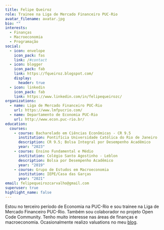 ```yaml
---
title: Felipe Queiroz
role: Trainee na Liga de Mercado Financeiro PUC-Rio
avatar_filename: avatar.jpg
bio: ""
interests:
  - Finanças
  - Macroeconomia
  - Programação
social:
  - icon: envelope
    icon_pack: fas
    link: /#contact
  - icon: blogger
    icon_pack: fab
    link: https://fqueiroz.blogspot.com/
    display:
      header: true
  - icon: linkedin
    icon_pack: fab
    link: https://www.linkedin.com/in/felipequeirozc/
organizations:
  - name: Liga de Mercado Financeiro PUC-Rio
    url: https://www.lmfpucrio.com/
  - name: Departamento de Economia PUC-Rio
    url: http://www.econ.puc-rio.br/
education:
  courses:
    - course: Bacharelado em Ciências Econômicas - CR 9.5
      institution: Pontifícia Universidade Católica do Rio de Janeiro
      description: CR 9.5; Bolsa Integral por Desempenho Acadêmico
      year: "2023"
    - course: Ensino Fundamental e Médio
      institution: Colégio Santo Agostinho - Leblon
      description: Bolsa por Desempenho Acadêmico
      year: "2019"
    - course: Grupo de Estudos em Macroeconomia
      institution: IEPE/Casa das Garças
      year: "2021"
email: felipequeirozcarvalho@gmail.com
superuser: true
highlight_name: false
---
```

Estou no terceiro período de Economia na PUC-Rio e sou trainee na Liga de Mercado Financeiro PUC-Rio. Também sou colaborador no projeto Open Code Community. Tenho muito interesse nas áreas de finanças e macroeconomia. Ocasionalmente realizo valuations no meu [blog](https://fqueiroz.blogspot.com/). 